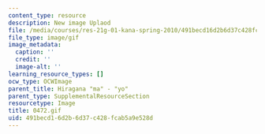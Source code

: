 ```yaml
---
content_type: resource
description: New image Uplaod
file: /media/courses/res-21g-01-kana-spring-2010/491becd16d2b6d37c428fcab5a9e528d_0472.gif
file_type: image/gif
image_metadata:
  caption: ''
  credit: ''
  image-alt: ''
learning_resource_types: []
ocw_type: OCWImage
parent_title: Hiragana "ma" - "yo"
parent_type: SupplementalResourceSection
resourcetype: Image
title: 0472.gif
uid: 491becd1-6d2b-6d37-c428-fcab5a9e528d
---
```

